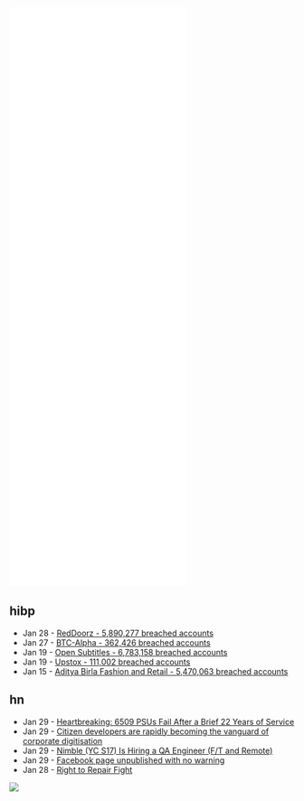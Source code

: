 ![Metrics](https://raw.githubusercontent.com/phixion/phixion/master/metrics.svg)

## hibp

<!--
for https://github.com/phixion/phixion/blob/main/.github/workflows/feeds.yml
-->
<!--START_SECTION:haveibeenpwnd-->
- Jan 28 - [RedDoorz - 5,890,277 breached accounts](https://haveibeenpwned.com/PwnedWebsites#RedDoorz)
- Jan 27 - [BTC-Alpha - 362,426 breached accounts](https://haveibeenpwned.com/PwnedWebsites#BTCAlpha)
- Jan 19 - [Open Subtitles - 6,783,158 breached accounts](https://haveibeenpwned.com/PwnedWebsites#OpenSubtitles)
- Jan 19 - [Upstox - 111,002 breached accounts](https://haveibeenpwned.com/PwnedWebsites#Upstox)
- Jan 15 - [Aditya Birla Fashion and Retail - 5,470,063 breached accounts](https://haveibeenpwned.com/PwnedWebsites#ABFRL)
<!--END_SECTION:haveibeenpwnd-->

## hn

<!--
for https://github.com/phixion/phixion/blob/main/.github/workflows/feeds.yml
-->
<!--START_SECTION:hn-->
- Jan 29 - [Heartbreaking: 6509 PSUs Fail After a Brief 22 Years of Service](https://www.jumboframeinternet.com/post/1/)
- Jan 29 - [Citizen developers are rapidly becoming the vanguard of corporate digitisation](https://www.economist.com/business/2022/01/29/what-if-all-workers-wrote-software-not-just-the-geek-elite)
- Jan 29 - [Nimble (YC S17) Is Hiring a QA Engineer (F/T and Remote)](https://news.ycombinator.com/item?id=30122645)
- Jan 29 - [Facebook page unpublished with no warning](https://news.ycombinator.com/item?id=30122572)
- Jan 28 - [Right to Repair Fight](https://www.checkbook.org/national/right-to-repair/)
<!--END_SECTION:hn-->

<!--
for https://yhype.me
-->
![](https://hit.yhype.me/github/profile?user_id=13013670)
